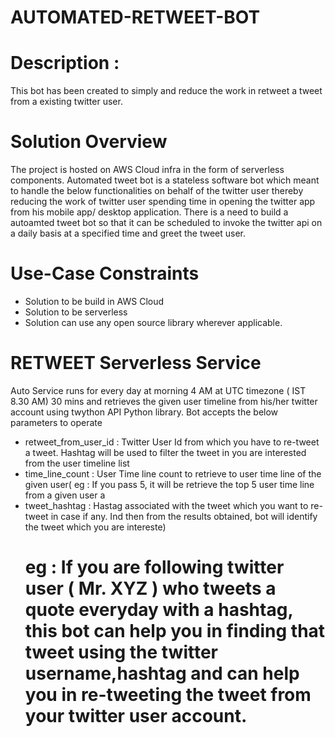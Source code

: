 # AUTOMATED-RETWEET-BOT

# Description : 
 This bot has been created to simply and reduce the work in retweet a tweet from a existing twitter user.
 
# Solution Overview
The project is hosted on AWS Cloud infra in the form of serverless components. Automated tweet bot is a stateless software bot which meant to handle the below functionalities on behalf of the twitter user thereby reducing the work of twitter user spending time in opening the twitter app from his mobile app/ desktop application. There is a need to build a autoamted tweet bot so that it can be scheduled to invoke the twitter api on a daily basis at a specified time and greet the tweet user. 

# Use-Case Constraints
- Solution to be build in AWS Cloud
- Solution to be serverless
- Solution can use any open source library wherever applicable.

# RETWEET Serverless Service
Auto Service runs for every day at morning 4 AM at UTC timezone ( IST 8.30 AM) 30 mins and retrieves the given user timeline from 
his/her twitter account using twython API Python library. Bot accepts the below parameters to operate
- retweet_from_user_id : Twitter User Id from which you have to re-tweet a tweet. Hashtag will be used to filter the tweet in you are interested from the user timeline list
- time_line_count : User Time line count to retrieve to user time line of the given user( eg : If you pass 5, it will be retrieve the top 5 user time line from a given user a
- tweet_hashtag : Hastag associated with the tweet which you want to re-tweet in case if any. Ind then from the results obtained, bot will identify the tweet which you are intereste)
    # eg : If you are following twitter user ( Mr. XYZ ) who tweets a quote everyday with a hashtag, this bot can help you in finding that tweet using the twitter username,hashtag and can help you in re-tweeting the tweet from your twitter user account.